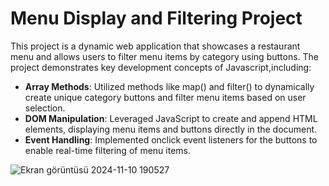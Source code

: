 # Menu Display and Filtering Project

This project is a dynamic web application that showcases a restaurant menu and allows users to filter menu items by category using buttons. The project demonstrates key development concepts of Javascript,including:

- **Array Methods**: Utilized methods like map() and filter() to dynamically create unique category buttons and filter menu items based on user selection.
- **DOM Manipulation**: Leveraged JavaScript to create and append HTML elements, displaying menu items and buttons directly in the document.
- **Event Handling**: Implemented onclick event listeners for the buttons to enable real-time filtering of menu items.


![Ekran görüntüsü 2024-11-10 190527](https://github.com/user-attachments/assets/a0c701de-9a22-4b32-a420-a5e125bde553)
